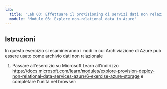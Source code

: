 ```yaml
---
lab:
  title: 'Lab 03: Effettuare il provisioning di servizi dati non relazionali di Azure'
  module: 'Module 03: Explore non-relational data in Azure'
---
```


## <a name="instructions"></a>Istruzioni
In questo esercizio si esamineranno i modi in cui Archiviazione di Azure può essere usato come archivio dati non relazionale

1.  Passare all'esercizio su Microsoft Learn all'indirizzo https://docs.microsoft.com/learn/modules/explore-provision-deploy-non-relational-data-services-azure/6-exercise-azure-storage e completare l'unità nel browser: 
